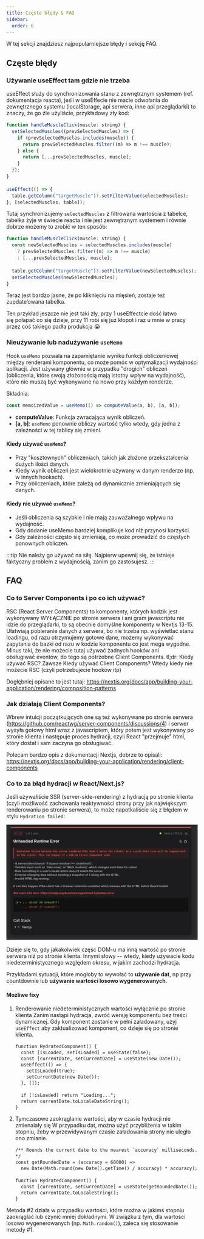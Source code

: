 ```yaml
---
title: Częste błędy & FAQ
sidebar:
  order: 6
---
```


W tej sekcji znajdziesz najpopularniejsze błędy i sekcję FAQ.

## Częste błędy

### Używanie useEffect tam gdzie nie trzeba

useEffect służy do synchronizowania stanu z zewnętrznym systemem (ref. dokumentacja reacta), jeśli w useEffecie nie macie odwołania do zewnętrznego systemu (localStorage, api serwera, inne api przeglądarki) to znaczy, że go źle użyliście, przykładowy zły kod:

```jsx
function handleMuscleClick(muscle: string) {
  setSelectedMuscles((prevSelectedMuscles) => {
    if (prevSelectedMuscles.includes(muscle)) {
      return prevSelectedMuscles.filter((m) => m !== muscle);
    } else {
      return [...prevSelectedMuscles, muscle];
    }
  });
}

useEffect(() => {
  table.getColumn("targetMuscle")?.setFilterValue(selectedMuscles);
}, [selectedMuscles, table]);
```

Tutaj synchronizujemy `selectedMuscles` z filtrowana wartościa z tabelce, tabelka żyje w świecie reacta i nie jest zewnętrznym systemem i równie dobrze możemy to zrobić w ten sposób:

```jsx
function handleMuscleClick(muscle: string) {
  const newSelectedMuscles = selectedMuscles.includes(muscle)
    ? prevSelectedMuscles.filter((m) => m !== muscle)
    : [...prevSelectedMuscles, muscle];

  table.getColumn("targetMuscle")?.setFilterValue(newSelectedMuscles);
  setSelectedMuscles(newSelectedMuscles);
}
```

Teraz jest bardzo jasne, że po kliknięciu na mięsień, zostaje też zupdate’owana tabelka.

Ten przykład jeszcze nie jest taki zły, przy 1 useEffectcie dość łatwo się połapać co się dzieje, przy 11 robi się już kłopot i raz u mnie w pracy przez coś takiego padła produkcja 😭

### Nieużywanie lub nadużywanie `useMemo`

Hook `useMemo` pozwala na zapamiętanie wyniku funkcji obliczeniowej między renderami komponentu, co może pomóc w optymalizacji wydajności aplikacji. Jest używany głównie w przypadku "drogich" obliczeń (obliczenia, które swoją złożonością mają istotny wpływ na wydajność), które nie muszą być wykonywane na nowo przy każdym renderze.

Składnia:

```jsx
const memoizedValue = useMemo(() => computeValue(a, b), [a, b]);
```

- **computeValue**: Funkcja zwracająca wynik obliczeń.
- **[a, b]**: `useMemo` ponownie obliczy wartość tylko wtedy, gdy jedna z zależności w tej tablicy się zmieni.

#### Kiedy używać `useMemo`?

- Przy "kosztownych" obliczeniach, takich jak złożone przekształcenia dużych ilości danych.
- Kiedy wynik obliczeń jest wielokrotnie używany w danym renderze (np. w innych hookach).
- Przy obliczeniach, które zależą od dynamicznie zmieniających się danych.

#### Kiedy nie używać `useMemo`?

- Jeśli obliczenia są szybkie i nie mają zauważalnego wpływu na wydajność.
- Gdy dodanie useMemo bardziej komplikuje kod niż przynosi korzyści.
- Gdy zależności często się zmieniają, co może prowadzić do częstych ponownych obliczeń.

:::tip
Nie należy go używać na siłę. Najpierw upewnij się, że istnieje faktyczny problem z wydajnością, zanim go zastosujesz.
:::

## FAQ

### Co to Server Components i po co ich używać?

RSC (React Server Components) to komponenty, których kodzik jest wykonywany WYŁĄCZNIE po stronie serwera i ani gram javascriptu nie idzie do przeglądarki, to są obecnie domyślne komponenty w Nextjs 13-15. Ułatwiają pobieranie danych z serwera, bo nie trzeba np. wyświetlać stanu loadingu, od razu otrzymujemy gotowe dane, możemy wykonywać zapytania do bazki od razu w kodzie komponentu co jest mega wygodne. Minus taki, że nie możecie tutaj używać żadnych hooków ani obsługiwać eventów, do tego są potrzebne Client Components.
tl;dr:
Kiedy używać RSC?
Zawsze
Kiedy używać Client Components?
Wtedy kiedy nie możecie RSC (czyli potrzebujecie hooków itp)

Dogłębniej opisane to jest tutaj: <https://nextjs.org/docs/app/building-your-application/rendering/composition-patterns>

### Jak działają Client Components?

Wbrew intuicji początkujących one są też wykonywane po stronie serwera (<https://github.com/reactwg/server-components/discussions/4>) i serwer wysyła gotowy html wraz z javascriptem, który potem jest wykonywany po stronie klienta i następuje proces hydracji, czyli React "przejmuje" html, który dostał i sam zaczyna go obsługiwać.

Polecam bardzo opis z dokumentacji Nextjs, dobrze to opisali: <https://nextjs.org/docs/app/building-your-application/rendering/client-components>

### Co to za błąd hydracji w React/Next.js?

Jeśli używaliście SSR (server-side-rendering) z hydracją po stronie klienta (czyli możliwość zachowania reaktywności strony przy jak największym renderowaniu po stronie serwera), to może napotkaliście się z błędem w stylu `Hydration failed`:

![Next.js hydration failed error](../../../../assets/webdev/image1.png)

Dzieje się to, gdy jakakolwiek część DOM-u ma inną wartość po stronie serwera niż po stronie klienta. Innymi słowy -- wtedy, kiedy używacie kodu niedeterministycznego względem okresu, w jakim zachodzi hydracja.

Przykładami sytuacji, które mogłoby to wywołać to **używanie dat**, np przy countdownie lub **używanie wartości losowo wygenerowanych**.

#### Możliwe fixy

1. Renderowanie niedeterministycznych wartości wyłącznie po stronie klienta
   Zanim nastąpi hydracja, zwróć wersję komponentu bez treści dynamicznej. Gdy komponent zostanie w pełni załadowany, użyj `useEffect` aby zaktualizować komponent, co dzieje się po stronie klienta.

   ```tsx
   function HydratedComponent() {
     const [isLoaded, setIsLoaded] = useState(false);
     const [currentDate, setCurrentDate] = useState(new Date());
     useEffect(() => {
       setIsLoaded(true);
       setCurrentDate(new Date());
     }, []);

     if (!isLoaded) return "Loading...";
     return currentDate.toLocaleDateString();
   }
   ```

2. Tymczasowe zaokrąglanie wartości, aby w czasie hydracji nie zmienaiały się
   W przypadku dat, można użyć przybliżenia w takim stopniu, żeby w przewidywanym czasie załadowania strony nie uległo ono zmianie.

   ```tsx
   /** Rounds the current date to the nearest `accuracy` milliseconds. */
   const getRoundedDate = (accuracy = 60000) =>
     new Date(Math.round(new Date().getTime() / accuracy) * accuracy);

   function HydratedComponent() {
     const [currentDate, setCurrentDate] = useState(getRoundedDate());
     return currentDate.toLocaleString();
   }
   ```

Metoda #2 działa w przypadku wartości, które można w jakimś stopniu zaokrąglać lub czynić mniej dokładnymi. W związku z tym, dla wartości losowo wygenerowanych (np. `Math.random()`), zaleca się stosowanie metody #1.
